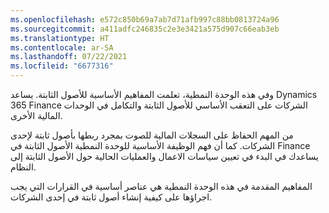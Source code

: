 ```yaml
---
ms.openlocfilehash: e572c850b69a7ab7d71afb997c88bb0813724a96
ms.sourcegitcommit: a411adfc246835c2e3e3421a575d907c66eab3eb
ms.translationtype: HT
ms.contentlocale: ar-SA
ms.lasthandoff: 07/22/2021
ms.locfileid: "6677316"
---
```

وفي هذه الوحدة النمطية، تعلمت المفاهيم الأساسية للأصول الثابتة. يساعد Dynamics 365 Finance الشركات على التعقب الأساسي للأصول الثابتة والتكامل في الوحدات المالية الأخرى.

من المهم الحفاظ على السجلات المالية للصوت بمجرد ربطها بأصول ثابتة لإحدى الشركات. كما أن فهم الوظيفة الأساسية للوحدة النمطية الأصول الثابتة في Finance يساعدك في البدء في تعيين سياسات الاعمال والعمليات الحالية حول الأصول الثابتة إلى النظام.

المفاهيم المقدمة في هذه الوحدة النمطية هي عناصر أساسية في القرارات التي يجب اجراؤها على كيفية إنشاء أصول ثابتة في إحدى الشركات.
